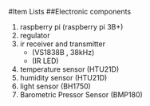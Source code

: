 #Item Lists
##Electronic components
1. raspberry pi (raspberry pi 3B+)
2. regulator
3. ir receiver and transmitter
    - (VS1838B , 38kHz)
    - (IR LED)
4. temperature sensor (HTU21D)
5. humidity sensor (HTU21D)
6. light sensor (BH1750)
7. Barometric Pressor Sensor (BMP180)
